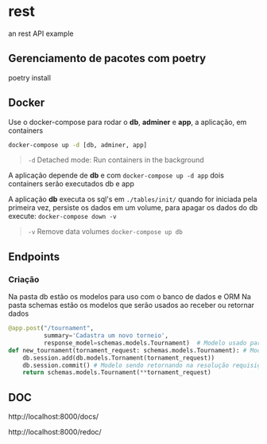 # rest
an rest API example

## Gerenciamento de pacotes com poetry
poetry install

## Docker

Use o docker-compose para rodar o **db**, **adminer** e  **app**, a aplicação, em containers

```sh
docker-compose up -d [db, adminer, app]
```

> `-d` Detached mode: Run containers in the background

A aplicação depende de **db** e com `docker-compose up -d app` dois containers serão executados db e app

A aplicação **db** executa os sql's em `./tables/init/` quando for iniciada pela primeira vez, persiste os dados em um volume, para apagar os dados do db execute: `docker-compose down -v`

> `-v` Remove data volumes
`docker-compose up db` 

## Endpoints

### Criação
Na pasta db estão os modelos para uso com o banco de dados e ORM
Na pasta schemas estão os modelos que serão usados ao receber ou retornar dados

```py
@app.post("/tournament",
          summary='Cadastra um novo torneio',
          response_model=schemas.models.Tournament)  # Modelo usado para documentação da resposta
def new_tournament(tornament_request: schemas.models.Tournament): # Modelo usado para cadastro no database
    db.session.add(db.models.Tornament(tornament_request))
    db.session.commit() # Modelo sendo retornando na resolução requisição
    return schemas.models.Tournament(**tornament_request)
```

## DOC

http://localhost:8000/docs/

http://localhost:8000/redoc/
